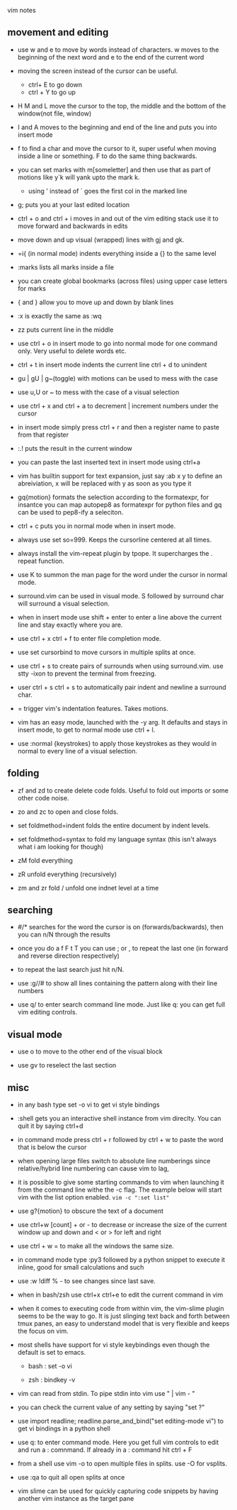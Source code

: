  vim notes

## movement and editing

- use w and e to move by words instead of characters. w moves to the beginning of the next word and e to the end of the current word

- moving the screen instead of the cursor can be useful.

    - ctrl+ E to go down
    - ctrl + Y to go up

- H M and L move the cursor to the top, the middle and the bottom of the window(not file, window)

- I and A moves to the beginning and end of the line and puts you into insert mode

- f to find a char and move the cursor to it, super useful when moving inside a line or something. F to do the same thing backwards.

- you can set marks with m[someletter] and then use that as part of motions like y\`k will yank upto the mark k.

    - using ' instead of \` goes the first col in the marked line

- g; puts you at your last edited location

- ctrl + o and ctrl + i moves in and out of the vim editing stack use it to move forward and backwards in edits

- move down and up visual (wrapped) lines with gj and gk.

- =i{ (in normal mode) indents everything inside a {} to the same level

- :marks lists all marks inside a file

- you can create global bookmarks (across files) using upper case letters for marks

- { and } allow you to move up and down by blank lines

- :x is exactly the same as :wq

- zz puts current line in the middle

- use ctrl + o in insert mode to go into normal mode for one command only. Very useful to delete words etc.

- ctrl + t in insert mode indents the current line ctrl + d to unindent

- gu | gU | g~(toggle) with motions can be used to mess with the case

- use u,U or ~ to mess with the case of a visual selection

- use ctrl + x and ctrl + a to decrement | increment numbers under the cursor

- in insert mode simply press ctrl + r and then a register name to paste from that register

- :.!<shell command> puts the result in the current window

- you can paste the last inserted text in insert mode using ctrl+a

- vim has builtin support for text expansion, just say :ab x y  to define an abreiviation, x will be replaced with y as soon as you type it

- gq{motion} formats the selection according to the formatexpr, for insantce you can map autopep8 as formatexpr for python files and gq can be used to pep8-ify a seleciton.

- ctrl + c puts you in normal mode when in insert mode.

- always use set so=999. Keeps the cursorline centered at all times.

- always install the vim-repeat plugin by tpope. It supercharges the . repeat function.

- use K to summon the man page for the word under the cursor in normal mode.

- surround.vim can be used in visual mode. S followed by surround char will surround a visual selection.

- when in insert mode use shift + enter to enter a line above the current line and stay exactly where you are.

- use ctrl + x ctrl + f to enter file completion mode.

- use set cursorbind to move cursors in multiple splits at once.

- use ctrl + s <surround> to create pairs of surrounds when using surround.vim. use stty -ixon to prevent the terminal from freezing.

- user ctrl + s ctrl + s <surround> to automatically pair indent and newline a surround char.

- = trigger vim's indentation features. Takes motions.

- vim has an easy mode, launched with the -y arg. It defaults and stays in insert mode, to get to normal mode use ctrl + l.

- use :normal {keystrokes} to apply those keystrokes as they would in normal to every line of a visual selection.

## folding

- zf and zd to create delete code folds. Useful to fold out imports or some other code noise.

- zo and zc to open and close folds.

- set foldmethod=indent folds the entire document by indent levels.

- set foldmethod=syntax to fold my language syntax (this isn't always what i am looking for though)

- zM fold everything

- zR unfold everything (recursively)

- zm and zr fold / unfold one indnet level at a time

## searching

- #/* searches for the word the cursor is on (forwards/backwards), then you can n/N through the results

- once you do a f F t T you can use ; or , to repeat the last one (in forward and reverse direction respectively)

- to repeat the last search just hit n/N.

- use :g/<pattern>/# to show all lines containing the pattern along with their line numbers

- use q/ to enter search command line mode. Just like q: you can get full vim editing controls. 

## visual mode

- use o to move to the other end of the visual block

- use gv to reselect the last section

## misc

- in any bash type set -o vi to get vi style bindings

- :shell gets you an interactive shell instance from vim direclty. You can quit it by saying ctrl+d

- in command mode press ctrl + r followed by ctrl + w to paste the word that is below the cursor

-  when opening large files switch to absolute line numberings since relative/hybrid line numbering can cause vim to lag,

- it is possible to give some starting commands to vim when launching it from the command line withe the -c flag. The example below will start vim with the list option enabled.
        ```
        vim -c ":set list"
        ```
- use g?{motion} to obscure the text of a document

- use ctrl+w [count] + or - to decrease or increase the size of the current window up and down and < or > for left and right 

- use ctrl + w = to make all the windows the same size.

- in command mode type :py3 followed by a python snippet to execute it inline, good for small calculations and such

- use :w !diff % - to see changes since last save.

- when in bash/zsh use ctrl+x ctrl+e to edit the current command in vim

- when it comes to executing code from within vim, the vim-slime plugin seems to be the way to go. It is just slinging text back and forth between tmux panes, an easy to understand model that is very flexible and keeps the focus on vim.

- most shells have support for vi style keybindings even though the default is set to emacs.

    - bash : set -o vi 

    - zsh  : bindkey -v

- vim can read from stdin. To pipe stdin into vim use "<command> | vim - " 

- you can check the current value of any setting by saying "set <settings>?"

- use import readline; readline.parse_and_bind("set editing-mode vi") to get vi bindings in a python shell

- use q: to enter command mode. Here you get full vim controls to edit and run a : comnmand. If already in a : command hit ctrl + F

- from a shell use vim -o to open multiple files in splits. use -O for vsplits.

- use :qa to quit all open splits at once

- vim slime can be used for quickly capturing code snippets by having another vim instance as the target pane
